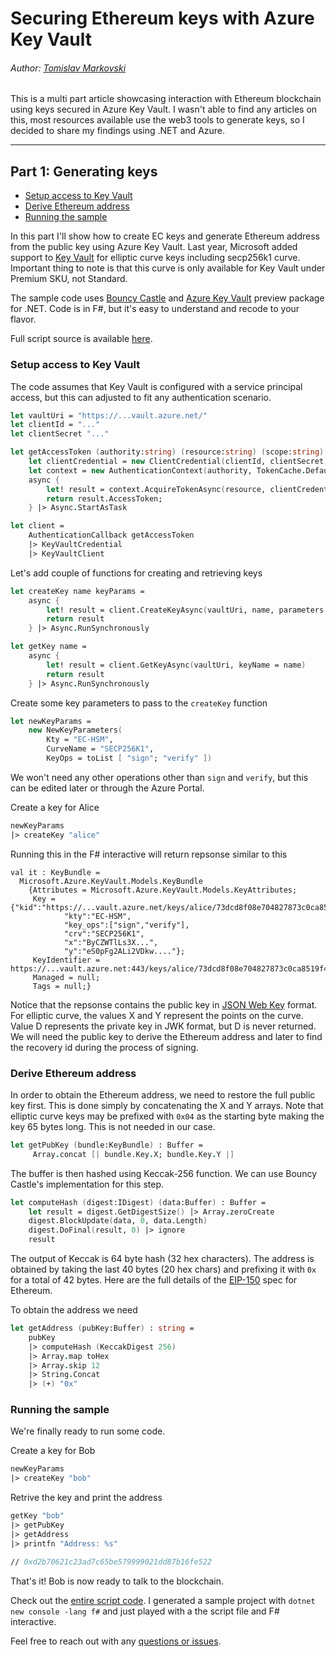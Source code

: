 # Securing Ethereum keys with Azure Key Vault
###### Author: [Tomislav Markovski](https://tmarkovski.github.com/)
This is a multi part article showcasing interaction with Ethereum blockchain using keys secured in Azure Key Vault. I wasn't able to find any articles on this, most resources available use the web3 tools to generate keys, so I decided to share my findings using .NET and Azure.
* * *
## Part 1: Generating keys

- [Setup access to Key Vault](#setup-access-to-key-vault)
- [Derive Ethereum address](#derive-ethereum-address)
- [Running the sample](#running-the-sample)

In this part I'll show how to create EC keys and generate Ethereum address from the public key using Azure Key Vault.
Last year, Microsoft added support to [Key Vault](https://azure.microsoft.com/en-us/pricing/details/key-vault/) for elliptic curve keys including secp256k1 curve. Important thing to note is that this curve is only available for Key Vault under Premium SKU, not Standard.

The sample code uses [Bouncy Castle](https://www.nuget.org/packages/Portable.BouncyCastle/) and [Azure Key Vault](https://www.nuget.org/packages/Microsoft.Azure.KeyVault/2.4.0-preview) preview package for .NET. Code is in F#, but it's easy to understand and recode to your flavor.

Full script source is available [here](https://github.com/tmarkovski/tmarkovski.github.io/blob/master/eth-azure/keyvault-part1/Script.fsx).

### Setup access to Key Vault
The code assumes that Key Vault is configured with a service principal access, but this can adjusted to fit any authentication scenario.

```fsharp
let vaultUri = "https://...vault.azure.net/"
let clientId = "..."
let clientSecret "..."

let getAccessToken (authority:string) (resource:string) (scope:string) =    
    let clientCredential = new ClientCredential(clientId, clientSecret)
    let context = new AuthenticationContext(authority, TokenCache.DefaultShared)
    async {
        let! result = context.AcquireTokenAsync(resource, clientCredential)
        return result.AccessToken;
    } |> Async.StartAsTask

let client = 
    AuthenticationCallback getAccessToken
    |> KeyVaultCredential
    |> KeyVaultClient
```
Let's add couple of functions for creating and retrieving keys
```fsharp
let createKey name keyParams =
    async {
        let! result = client.CreateKeyAsync(vaultUri, name, parameters = keyParams)
        return result
    } |> Async.RunSynchronously

let getKey name = 
    async {
        let! result = client.GetKeyAsync(vaultUri, keyName = name)
        return result
    } |> Async.RunSynchronously
```
Create some key parameters to pass to the `createKey` function
```fsharp
let newKeyParams = 
    new NewKeyParameters(
        Kty = "EC-HSM", 
        CurveName = "SECP256K1",
        KeyOps = toList [ "sign"; "verify" ])
```
We won't need any other operations other than `sign` and `verify`, but this can be edited later or through the Azure Portal.

Create a key for Alice
```fsharp
newKeyParams
|> createKey "alice"
```
Running this in the F# interactive will return repsonse similar to this
```
val it : KeyBundle =
  Microsoft.Azure.KeyVault.Models.KeyBundle
    {Attributes = Microsoft.Azure.KeyVault.Models.KeyAttributes;
     Key = {"kid":"https://...vault.azure.net/keys/alice/73dcd8f08e704827873c0ca8519f4d0b",
            "kty":"EC-HSM",
            "key_ops":["sign","verify"],
            "crv":"SECP256K1",
            "x":"ByCZWTlLs3X...",
            "y":"eS0pFg2ALi2VDkw...."};
     KeyIdentifier = https://...vault.azure.net:443/keys/alice/73dcd8f08e704827873c0ca8519f4d0b;
     Managed = null;
     Tags = null;}
```
Notice that the repsonse contains the public key in [JSON Web Key](https://tools.ietf.org/html/rfc7517) format. For elliptic curve, the values X and Y represent the points on the curve. Value D represents the private key in JWK format, but D is never returned. We will need the public key to derive the Ethereum address and later to find the recovery id during the process of signing.

### Derive Ethereum address
In order to obtain the Ethereum address, we need to restore the full public key first. This is done simply by concatenating the X and Y arrays. Note that elliptic curve keys may be prefixed with `0x04` as the starting byte making the key 65 bytes long. This is not needed in our case.
```fsharp
let getPubKey (bundle:KeyBundle) : Buffer = 
     Array.concat [| bundle.Key.X; bundle.Key.Y |]
```
The buffer is then hashed using Keccak-256 function. We can use Bouncy Castle's implementation for this step.
```fsharp
let computeHash (digest:IDigest) (data:Buffer) : Buffer =
    let result = digest.GetDigestSize() |> Array.zeroCreate
    digest.BlockUpdate(data, 0, data.Length)
    digest.DoFinal(result, 0) |> ignore
    result
```
The output of Keccak is 64 byte hash (32 hex characters). The address is obtained by taking the last 40 bytes (20 hex chars) and prefixing it with `0x` for a total of 42 bytes.
Here are the full details of the [EIP-150](http://gavwood.com/paper.pdf) spec for Ethereum.

To obtain the address we need
```fsharp
let getAddress (pubKey:Buffer) : string =
    pubKey
    |> computeHash (KeccakDigest 256)
    |> Array.map toHex
    |> Array.skip 12
    |> String.Concat
    |> (+) "0x"
```

### Running the sample
We're finally ready to run some code.

Create a key for Bob
```fsharp
newKeyParams
|> createKey "bob"
```

Retrive the key and print the address
```fsharp
getKey "bob"
|> getPubKey
|> getAddress
|> printfn "Address: %s"

// 0xd2b70621c23ad7c65be579999021dd87b16fe522
```

That's it! Bob is now ready to talk to the blockchain.

Check out the [entire script code](https://github.com/tmarkovski/tmarkovski.github.io/blob/master/eth-azure/keyvault-part1/Script.fsx). I generated a sample project with `dotnet new console -lang f#` and just played with a the script file and F# interactive.

Feel free to reach out with any [questions or issues](https://github.com/tmarkovski/tmarkovski.github.io/issues).

